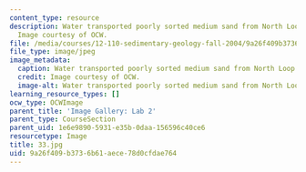 ```yaml
---
content_type: resource
description: Water transported poorly sorted medium sand from North Loop River, Nebraska.
  Image courtesy of OCW.
file: /media/courses/12-110-sedimentary-geology-fall-2004/9a26f409b3736b61aece78d0cfdae764_33.jpg
file_type: image/jpeg
image_metadata:
  caption: Water transported poorly sorted medium sand from North Loop River, Nebraska.
  credit: Image courtesy of OCW.
  image-alt: Water transported poorly sorted medium sand from North Loop River, Nebraska.
learning_resource_types: []
ocw_type: OCWImage
parent_title: 'Image Gallery: Lab 2'
parent_type: CourseSection
parent_uid: 1e6e9890-5931-e35b-0daa-156596c40ce6
resourcetype: Image
title: 33.jpg
uid: 9a26f409-b373-6b61-aece-78d0cfdae764
---
```

